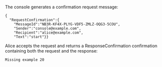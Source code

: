 
The console generates a confirmation request message:

~~~~
{
  "RequestConfirmation":{
    "MessageId":"NB3R-KF4X-PLYG-VDF5-ZMLZ-OQG3-5COU",
    "Sender":"console@example.com",
    "Recipient":"alice@example.com",
    "Text":"start"}}
~~~~

Alice accepts the request and returns a ResponseConfirmation confirmation
containing both the request and the response:


~~~~
Missing example 20
~~~~

